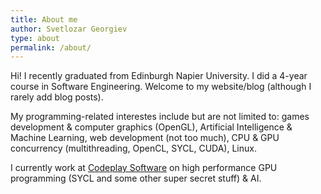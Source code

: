 ```yaml
---
title: About me
author: Svetlozar Georgiev
type: about
permalink: /about/
---
```


Hi! I recently graduated from Edinburgh Napier University. I did a 4-year course in Software Engineering. Welcome to my website/blog (although I rarely add blog posts). 

My programming-related interestes include but are not limited to: games development & computer graphics (OpenGL), Artificial Intelligence & Machine Learning, web development (not too much), CPU & GPU concurrency (multithreading, OpenCL, SYCL, CUDA), Linux.

I currently work at [Codeplay Software](https://www.codeplay.com/) on high performance GPU programming (SYCL and some other super secret stuff) & AI.

